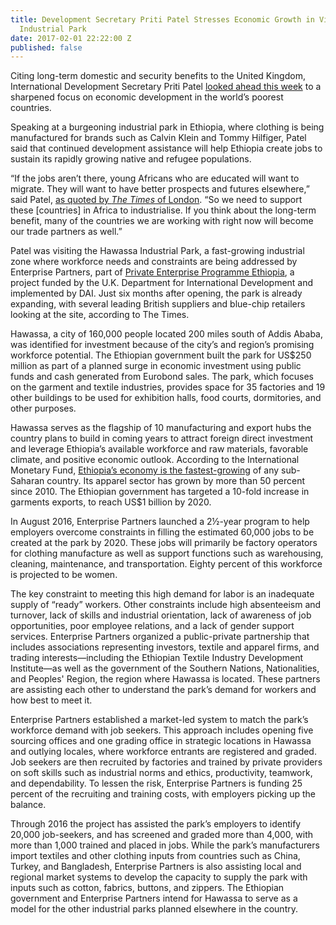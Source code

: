 ```yaml
---
title: Development Secretary Priti Patel Stresses Economic Growth in Visit to Ethiopia
  Industrial Park
date: 2017-02-01 22:22:00 Z
published: false
---
```


Citing long-term domestic and security benefits to the United Kingdom, International Development Secretary Priti Patel [looked ahead this week](https://www.gov.uk/government/news/uk-to-boost-jobs-and-trade-for-worlds-poorest-countries) to a sharpened focus on economic development in the world’s poorest countries.

Speaking at a burgeoning industrial park in Ethiopia, where clothing is being manufactured for brands such as Calvin Klein and Tommy Hilfiger, Patel said that continued development assistance will help Ethiopia create jobs to sustain its rapidly growing native and refugee populations.

“If the jobs aren’t there, young Africans who are educated will want to migrate. They will want to have better prospects and futures elsewhere,” said Patel, [as quoted by *The Times* of London](http://www.thetimes.co.uk/article/bigger-share-of-aid-budget-to-be-spent-supporting-business-p3svp8c6k). “So we need to support these [countries] in Africa to industrialise. If you think about the long-term benefit, many of the countries we are working with right now will become our trade partners as well.”

Patel was visiting the Hawassa Industrial Park, a fast-growing industrial zone where workforce needs and constraints are being addressed by Enterprise Partners, part of [Private Enterprise Programme Ethiopia](https://www.dai.com/our-work/projects/ethiopia-private-enterprise-programme-ethiopia-pepe), a project funded by the U.K. Department for International Development and implemented by DAI. Just six months after opening, the park is already expanding, with several leading British suppliers and blue-chip retailers looking at the site, according to The Times.

Hawassa, a city of 160,000 people located 200 miles south of Addis Ababa, was identified for investment because of the city’s and region’s promising workforce potential. The Ethiopian government built the park for US$250 million as part of a planned surge in economic investment using public funds and cash generated from Eurobond sales. The park, which focuses on the garment and textile industries, provides space for 35 factories and 19 other buildings to be used for exhibition halls, food courts, dormitories, and other purposes. 

Hawassa serves as the flagship of 10 manufacturing and export hubs the country plans to build in coming years to attract foreign direct investment and leverage Ethiopia’s available workforce and raw materials, favorable climate, and positive economic outlook. According to the International Monetary Fund, [Ethiopia’s economy is the fastest-growing](https://www.bloomberg.com/news/articles/2016-02-05/in-the-fastest-growing-african-economy-government-is-the-fuel) of any sub-Saharan country. Its apparel sector has grown by more than 50 percent since 2010. The Ethiopian government has targeted a 10-fold increase in garments exports, to reach US$1 billion by 2020.

In August 2016, Enterprise Partners launched a 2½-year program to help employers overcome constraints in filling the estimated 60,000 jobs to be created at the park by 2020. These jobs will primarily be factory operators for clothing manufacture as well as support functions such as warehousing, cleaning, maintenance, and transportation. Eighty percent of this workforce is projected to be women.

The key constraint to meeting this high demand for labor is an inadequate supply of “ready” workers. Other constraints include high absenteeism and turnover, lack of skills and industrial orientation, lack of awareness of job opportunities, poor employee relations, and a lack of gender support services. 
Enterprise Partners organized a public-private partnership that includes associations representing investors, textile and apparel firms, and trading interests—including the Ethiopian Textile Industry Development Institute—as well as the government of the Southern Nations, Nationalities, and Peoples' Region, the region where Hawassa is located. These partners are assisting each other to understand the park’s demand for workers and how best to meet it.

Enterprise Partners established a market-led system to match the park’s workforce demand with job seekers. This approach includes opening five sourcing offices and one grading office in strategic locations in Hawassa and outlying locales, where workforce entrants are registered and graded. Job seekers are then recruited by factories and trained by private providers on soft skills such as industrial norms and ethics, productivity, teamwork, and dependability. To lessen the risk, Enterprise Partners is funding 25 percent of the recruiting and training costs, with employers picking up the balance. 

Through 2016 the project has assisted the park’s employers to identify 20,000 job-seekers, and has screened and graded more than 4,000, with more than 1,000 trained and placed in jobs.
While the park’s manufacturers import textiles and other clothing inputs from countries such as China, Turkey, and Bangladesh, Enterprise Partners is also assisting local and regional market systems to develop the capacity to supply the park with inputs such as cotton, fabrics, buttons, and zippers. The Ethiopian government and Enterprise Partners intend for Hawassa to serve as a model for the other industrial parks planned elsewhere in the country.